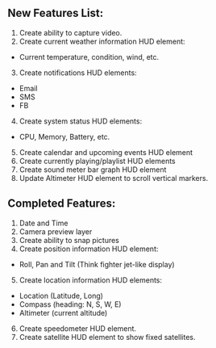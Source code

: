 New Features List:
-------------------

1. Create ability to capture video.
2. Create current weather information HUD element:
  - Current temperature, condition, wind, etc.
3. Create notifications HUD elements:
  - Email
  - SMS
  - FB
4. Create system status HUD elements:
  - CPU, Memory, Battery, etc.
5. Create calendar and upcoming events HUD element
6. Create currently playing/playlist HUD elements
7. Create sound meter bar graph HUD element
8. Update Altimeter HUD element to scroll vertical markers.

Completed Features:
--------------------

1. Date and Time
2. Camera preview layer
3. Create ability to snap pictures
4. Create position information HUD element:
  - Roll, Pan and Tilt (Think fighter jet-like display)
5. Create location information HUD elements:
  - Location (Latitude, Long)
  - Compass (heading: N, S, W, E)
  - Altimeter (current altitude)
6. Create speedometer HUD element.
7. Create satellite HUD element to show fixed satellites.
